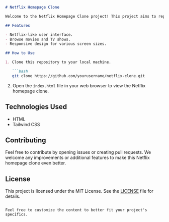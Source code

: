 ```markdown
# Netflix Homepage Clone

Welcome to the Netflix Homepage Clone project! This project aims to replicate the user interface of Netflix's homepage using HTML and Tailwind CSS, providing users with a familiar experience to explore movies and TV shows.

## Features

- Netflix-like user interface.
- Browse movies and TV shows.
- Responsive design for various screen sizes.

## How to Use

1. Clone this repository to your local machine.

   ```bash
   git clone https://github.com/yourusername/netflix-clone.git
   ```

2. Open the `index.html` file in your web browser to view the Netflix homepage clone.

## Technologies Used

- HTML
- Tailwind CSS

## Contributing

Feel free to contribute by opening issues or creating pull requests. We welcome any improvements or additional features to make this Netflix homepage clone even better.

## License

This project is licensed under the MIT License. See the [LICENSE](LICENSE) file for details.
```

Feel free to customize the content to better fit your project's specifics.
